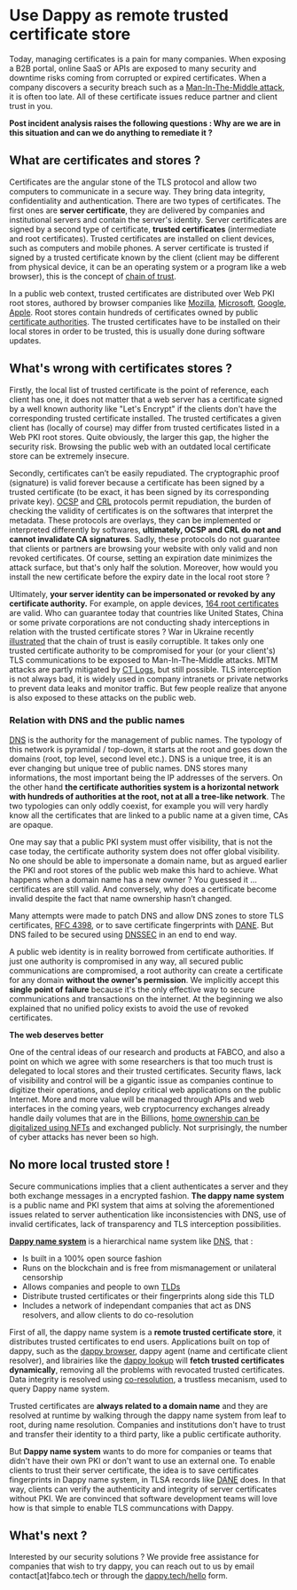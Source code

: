 # Use Dappy as remote trusted certificate store

Today, managing certificates is a pain for many companies. When exposing a B2B portal, online SaaS or APIs are exposed to many security and downtime risks coming from corrupted or expired certificates. When a company discovers a security breach such as a [Man-In-The-Middle attack](https://en.wikipedia.org/wiki/Man-in-the-middle_attack), it is often too late. All of these certificate issues reduce partner and client trust in you.

**Post incident analysis raises the following questions : Why are we are in this situation and can we do anything to remediate it ?**

## What are certificates and stores ?

Certificates are the angular stone of the TLS protocol and allow two computers to communicate in a secure way. They bring data integrity, confidentiality and authentication. There are two types of certificates. The first ones are **server certificate**, they are delivered by companies and institutional servers and contain the server's identity. Server certificates are signed by a second type of certificate, **trusted certificates** (intermediate and root certificates). Trusted certificates are installed on client devices, such as computers and mobile phones. A server certificate is trusted if signed by a trusted certificate known by the client (client may be different from physical device, it can be an operating system or a program like a web browser), this is the concept of [chain of trust](https://en.wikipedia.org/wiki/Chain_of_trust).

In a public web context, trusted certificates are distributed over Web PKI root stores, authored by browser companies like [Mozilla](https://wiki.mozilla.org/CA), [Microsoft](https://docs.microsoft.com/en-us/security/trusted-root/program-requirements), [Google](https://www.chromium.org/Home/chromium-security/root-ca-policy/), [Apple](https://www.apple.com/certificateauthority/ca_program.html). Root stores contain hundreds of certificates owned by public [certificate authorities](https://en.wikipedia.org/wiki/Certificate_authority). The trusted certificates have to be installed on their local stores in order to be trusted, this is usually done during software updates.

## What's wrong with certificates stores ?

Firstly, the local list of trusted certificate is the point of reference, each client has one, it does not matter that a web server has a certificate signed by a well known authority like "Let's Encrypt" if the clients don't have the corresponding trusted certificate installed. The trusted certificates a given client has (locally of course) may differ from trusted certificates listed in a Web PKI root stores. Quite obviously, the larger this gap, the higher the security risk. Browsing the public web with an outdated local certificate store can be extremely insecure.

Secondly, certificates can’t be easily repudiated. The cryptographic proof (signature) is valid forever because a certificate has been signed by a trusted certificate (to be exact, it has been signed by its corresponding private key). [OCSP](https://en.wikipedia.org/wiki/Online_Certificate_Status_Protocol) and [CRL](https://en.wikipedia.org/wiki/Certificate_revocation_list) protocols permit repudiation, the burden of checking the validity of certificates is on the softwares that interpret the metadata. These protocols are overlays, they can be implemented or interpreted differently by softwares, **ultimately, OCSP and CRL do not and cannot invalidate CA signatures**. Sadly, these protocols do not guarantee that clients or partners are browsing your website with only valid and non revoked certificates. Of course, setting an expiration date minimizes the attack surface, but that's only half the solution. Moreover, how would you install the new certificate before the expiry date in the local root store ? 

Ultimately, **your server identity can be impersonated or revoked by any certificate authority.** For example, on apple devices, [164 root certificates](https://support.apple.com/en-us/HT212140) are valid. Who can guarantee today that countries like United States, China or some private corporations are not conducting shady interceptions in relation with the trusted certificate stores ? War in Ukraine recently [illustrated](https://www.bleepingcomputer.com/news/security/russia-creates-its-own-tls-certificate-authority-to-bypass-sanctions/) that the chain of trust is easily corruptible. It takes only one trusted certificate authority to be compromised for your (or your client's) TLS communications to be exposed to Man-In-The-Middle attacks. MITM attacks are partly mitigated by [CT Logs](https://datatracker.ietf.org/doc/html/rfc6962), but still possible. TLS interception is not always bad, it is widely used in company intranets or private networks to prevent data leaks and monitor traffic. But few people realize that anyone is also exposed to these attacks on the public web. 

### Relation with DNS and the public names

[DNS](https://en.wikipedia.org/wiki/Domain_Name_System) is the authority for the management of public names. The typology of this network is pyramidal / top-down, it starts at the root and goes down the domains (root, top level, second level etc.). DNS is a unique tree, it is an ever changing but unique tree of public names. DNS stores many informations, the most important being the IP addresses of the servers. On the other hand **the certificate authorities system is a horizontal network with hundreds of authorities at the root, not at all a tree-like network**. The two typologies can only oddly coexist, for example you will very hardly know all the certificates that are linked to a public name at a given time, CAs are opaque.

One may say that a public PKI system must offer visibility, that is not the case today, the certificate authority system does not offer global visibility. No one should be able to impersonate a domain name, but as argued earlier the PKI and root stores of the public web make this hard to achieve. What happens when a domain name has a new owner ? You guessed it … certificates are still valid. And conversely, why does a certificate become invalid despite the fact that name ownership hasn’t changed.

Many attempts were made to patch DNS and allow DNS zones to store TLS certificates, [RFC 4398](https://www.rfc-editor.org/rfc/rfc4398), or to save certificate fingerprints with [DANE](https://datatracker.ietf.org/doc/html/rfc6698). But DNS failed to be secured using [DNSSEC](https://datatracker.ietf.org/doc/html/rfc4033) in an end to end way.

A public web identity is in reality borrowed from certificate authorities. If just one authority is compromised in any way, all secured public communications are compromised, a root authority can create a certificate for any domain **without the owner's permission**. We implicitly accept this **single point of failure** because it's the only effective way to secure communications and transactions on the internet. At the beginning we also explained that no unified policy exists to avoid the use of revoked certificates.

**The web deserves better**

One of the central ideas of our research and products at FABCO, and also a point on which we agree with some researchers is that too much trust is delegated to local stores and their trusted certificates. Security flaws, lack of visibility and control will be a gigantic issue as companies continue to digitize their operations, and deploy critical web applications on the public Internet. More and more value will be managed through APIs and web interfaces in the coming years, web cryptocurrency exchanges already handle daily volumes that are in the Billions, [home ownership can be digitalized using NFTs](https://www.forbes.com/sites/forbesbusinesscouncil/2022/02/16/nfts-and-the-future-of-commercial-real-estate/) and exchanged publicly. Not surprisingly, the number of cyber attacks has never been so high.

## No more local trusted store ! 

Secure communications implies that a client authenticates a server and they both exchange messages in a encrypted fashion. **The dappy name system** is a public name and PKI system that aims at solving the aforementioned issues related to server authentication like inconsistencies with DNS, use of invalid certificates, lack of transparency and TLS interception possibilities.

[**Dappy name system**](https://github.com/fabcotech/dappy-propositions/blob/master/01_co_resolution.MD) is a hierarchical name system like [DNS](https://en.wikipedia.org/wiki/Domain_Name_System), that :
- Is built in a 100% open source fashion
- Runs on the blockchain and is free from mismanagement or unilateral censorship
- Allows companies and people to own [TLDs](https://en.wikipedia.org/wiki/Top-level_domain)
- Distribute trusted certificates or their fingerprints along side this TLD 
- Includes a network of independant companies that act as DNS resolvers, and allow clients to do co-resolution

First of all, the dappy name system is a **remote trusted certificate store**, it distributes trusted certificates to end users. Applications built on top of dappy, such as the [dappy browser](https://github.com/fabcotech/dappy), dappy agent (name and certificate client resolver), and librairies like the [dappy lookup](https://github.com/fabcotech/dappy-lookup) will **fetch trusted certificates dynamically**, removing all the problems with revocated trusted certificates. Data integrity is resolved using [co-resolution](https://github.com/fabcotech/dappy-propositions/blob/master/01_co_resolution.MD#4-co-resolution), a trustless mecanism, used to query Dappy name system.

Trusted certificates are **always related to a domain name** and they are resolved at runtime by walking through the dappy name system from leaf to root, during name resolution. Companies and institutions don't have to trust and transfer their identity to a third party, like a public certificate authority.

But **Dappy name system** wants to do more for companies or teams that didn't have their own PKI or don't want to use an external one. To enable clients to trust their server certificate, the idea is to save certificates fingerprints in Dappy name system, in TLSA records like [DANE](https://datatracker.ietf.org/doc/html/rfc7671) does. In that way, clients can verify the authenticity and integrity of server certificates without PKI. We are convinced that software development teams will love how is that simple to enable TLS communcations with Dappy.

## What's next ?

Interested by our security solutions ? We provide free assistance for companies that wish to try dappy, you can reach out to us by email contact[at]fabco.tech or through the [dappy.tech/hello](https://dappy.tech/hello) form.
